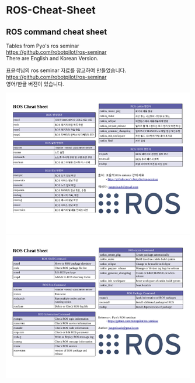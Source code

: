# ROS-Cheat-Sheet
## ROS command cheat sheet

Tables from Pyo's ros seminar<br>
https://github.com/robotpilot/ros-seminar <br>
There are English and Korean Version.


표윤석님의 ros seminar 자료를 참고하여 만들었습니다.<br>
https://github.com/robotpilot/ros-seminar <br>
영어/한글 버젼이 있습니다.


![ROS_Cheat_Sheet](/ROS_Cheat_Sheet.png)
![ENG_ROS_Cheat_Sheet](/[ENG]ROS_Cheat_Sheet.png)
